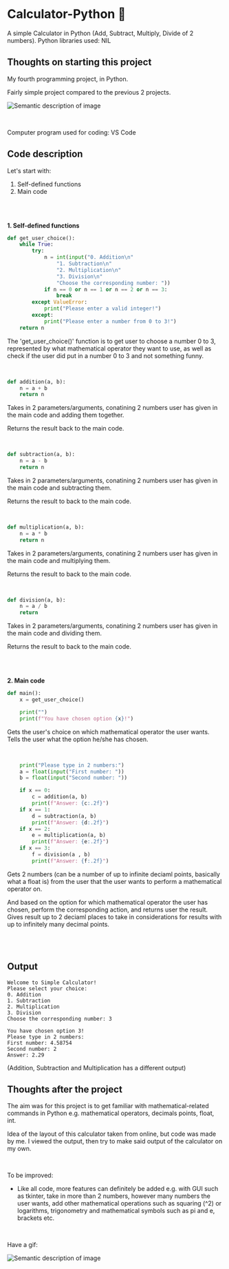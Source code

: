 # Calculator-Python :fax: 
A simple Calculator in Python (Add, Subtract, Multiply, Divide of 2 numbers). Python libraries used: NIL

## Thoughts on starting this project
My fourth programming project, in Python.

Fairly simple project compared to the previous 2 projects.

![Semantic description of image](https://i.pinimg.com/736x/cb/75/33/cb7533438bf2c436fe0636b3b1d579ce.jpg)

<br>

Computer program used for coding: VS Code

## Code description
Let's start with:
1. Self-defined functions
2. Main code

<br>

<br>

**1. Self-defined functions**
```python
def get_user_choice():
    while True:
        try:
            n = int(input("0. Addition\n"
                "1. Subtraction\n"
                "2. Multiplication\n"
                "3. Division\n"
                "Choose the corresponding number: "))
            if n == 0 or n == 1 or n == 2 or n == 3:
                break
        except ValueError:
            print("Please enter a valid integer!")
        except:
            print("Please enter a number from 0 to 3!")
    return n
```
The 'get_user_choice()' function is to get user to choose a number 0 to 3, represented by what mathematical operator they want to use, as well as check
if the user did put in a number 0 to 3 and not something funny.

<br>

```python
def addition(a, b):
    n = a + b
    return n
```
Takes in 2 parameters/arguments, conatining 2 numbers user has given in the main code and adding them together.

Returns the result back to the main code.

<br>

```python
def subtraction(a, b):
    n = a - b
    return n
```
Takes in 2 parameters/arguments, conatining 2 numbers user has given in the main code and subtracting them.

Returns the result to back to the main code.

<br>

```python
def multiplication(a, b):
    n = a * b
    return n
```
Takes in 2 parameters/arguments, conatining 2 numbers user has given in the main code and multiplying them.

Returns the result to back to the main code.

<br>

```python
def division(a, b):
    n = a / b
    return 
```
Takes in 2 parameters/arguments, conatining 2 numbers user has given in the main code and dividing them.

Returns the result to back to the main code.

<br>

<br>

**2. Main code**
```python
def main():
    x = get_user_choice()

    print("")
    print(f"You have chosen option {x}!")
```
Gets the user's choice on which mathematical operator the user wants. Tells the user what the option he/she has chosen.

<br>

```python
    print("Please type in 2 numbers:")
    a = float(input("First number: "))
    b = float(input("Second number: "))

    if x == 0:
        c = addition(a, b)
        print(f"Answer: {c:.2f}")
    if x == 1:
        d = subtraction(a, b)
        print(f"Answer: {d:.2f}")
    if x == 2:
        e = multiplication(a, b)
        print(f"Answer: {e:.2f}")
    if x == 3:
        f = division(a , b)
        print(f"Answer: {f:.2f}")
```
Gets 2 numbers (can be a number of up to infinite deciaml points, basically what a float is) from the user that the user wants
to perform a mathematical operator on.

And based on the option for which mathematical operator the user has chosen, perform the corresponding action, and returns user the result. Gives result
up to 2 deciaml places to take in considerations for results with up to infinitely many decimal points.

<br>

<br>

## Output
```
Welcome to Simple Calculator!
Please select your choice:
0. Addition
1. Subtraction
2. Multiplication
3. Division
Choose the corresponding number: 3

You have chosen option 3!
Please type in 2 numbers:
First number: 4.58754
Second number: 2      
Answer: 2.29
```
(Addition, Subtraction and Multiplication has a different output)

## Thoughts after the project
The aim was for this project is to get familiar with mathematical-related commands in Python e.g. mathematical operators, decimals points, float, int.

Idea of the layout of this calculator taken from online, but code was made by me. I viewed the output, then try to make said output of the calculator
on my own.

<br>

To be improved:
* Like all code, more features can definitely be added e.g. with GUI such as tkinter, take in more than 2 numbers, however many numbers the user wants,
add other mathematical operations such as squaring (^2) or logarithms, trigonometry and mathematical symbols such as pi and e, brackets etc.

<br>

Have a gif:

![Semantic description of image](https://media.tenor.com/PFqmrAS7tTUAAAAd/cat.gif)
